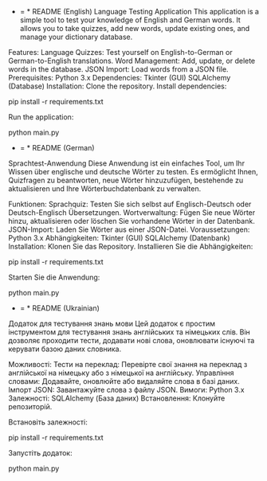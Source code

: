 * = * README (English)
Language Testing Application
This application is a simple tool to test your knowledge of English and German words. It allows you to take quizzes, add new words, update existing ones, and manage your dictionary database.

Features:
Language Quizzes: Test yourself on English-to-German or German-to-English translations.
Word Management: Add, update, or delete words in the database.
JSON Import: Load words from a JSON file.
Prerequisites:
Python 3.x
Dependencies:
Tkinter (GUI)
SQLAlchemy (Database)
Installation:
Clone the repository.
Install dependencies:

pip install -r requirements.txt

Run the application:

python main.py

* = * README (German)

Sprachtest-Anwendung
Diese Anwendung ist ein einfaches Tool, um Ihr Wissen über englische und deutsche Wörter zu testen. Es ermöglicht Ihnen, Quizfragen zu beantworten, neue Wörter hinzuzufügen, bestehende zu aktualisieren und Ihre Wörterbuchdatenbank zu verwalten.

Funktionen:
Sprachquiz: Testen Sie sich selbst auf Englisch-Deutsch oder Deutsch-Englisch Übersetzungen.
Wortverwaltung: Fügen Sie neue Wörter hinzu, aktualisieren oder löschen Sie vorhandene Wörter in der Datenbank.
JSON-Import: Laden Sie Wörter aus einer JSON-Datei.
Voraussetzungen:
Python 3.x
Abhängigkeiten:
Tkinter (GUI)
SQLAlchemy (Datenbank)
Installation:
Klonen Sie das Repository.
Installieren Sie die Abhängigkeiten:

pip install -r requirements.txt

Starten Sie die Anwendung:

python main.py

* = * README (Ukrainian)

Додаток для тестування знань мови
Цей додаток є простим інструментом для тестування знань англійських та німецьких слів. Він дозволяє проходити тести, додавати нові слова, оновлювати існуючі та керувати базою даних словника.

Можливості:
Тести на переклад: Перевірте свої знання на переклад з англійської на німецьку або з німецької на англійську.
Управління словами: Додавайте, оновлюйте або видаляйте слова в базі даних.
Імпорт JSON: Завантажуйте слова з файлу JSON.
Вимоги:
Python 3.x
Залежності:
SQLAlchemy (База даних)
Встановлення:
Клонуйте репозиторій.

Встановіть залежності:

pip install -r requirements.txt

Запустіть додаток:

python main.py
